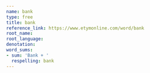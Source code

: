 ```yaml
---
name: bank
type: free
title: bank
reference_link: https://www.etymonline.com/word/bank
root_name: 
root_language: 
denotation: 
word_sums:
- sum: 'Bank + '
  respelling: bank
---
```


